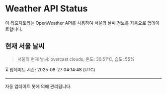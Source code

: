 
# Weather API Status

이 리포지토리는 OpenWeather API를 사용하여 서울의 날씨 정보를 자동으로 업데이트합니다.

## 현재 서울 날씨
> 서울의 현재 날씨: overcast clouds, 온도: 30.51°C, 습도: 55%

⏳ 업데이트 시간: 2025-08-27 04:14:48 (UTC)

---
자동 업데이트 봇에 의해 관리됩니다.
